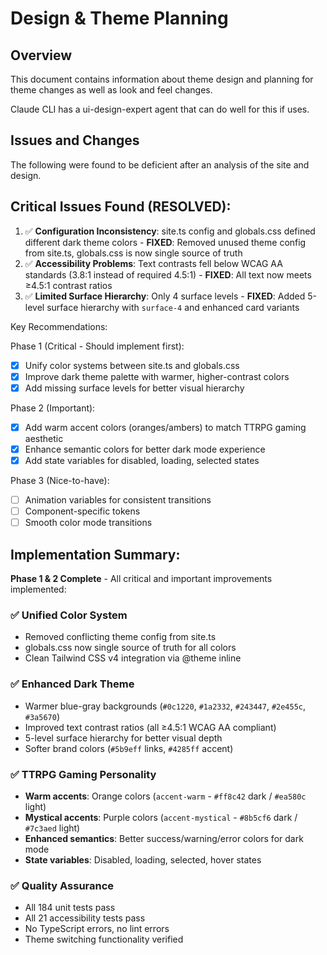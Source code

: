 # Design & Theme Planning

## Overview

This document contains information about theme design and planning for theme changes as well as look and feel changes.

Claude CLI has a ui-design-expert agent that can do well for this if uses.

## Issues and Changes

The following were found to be deficient after an analysis of the site and design.

## Critical Issues Found (RESOLVED):

1. ✅ **Configuration Inconsistency**: site.ts config and globals.css defined different dark theme colors - **FIXED**: Removed unused theme config from site.ts, globals.css is now single source of truth
2. ✅ **Accessibility Problems**: Text contrasts fell below WCAG AA standards (3.8:1 instead of required 4.5:1) - **FIXED**: All text now meets ≥4.5:1 contrast ratios
3. ✅ **Limited Surface Hierarchy**: Only 4 surface levels - **FIXED**: Added 5-level surface hierarchy with `surface-4` and enhanced card variants

Key Recommendations:

Phase 1 (Critical - Should implement first):

- [x] Unify color systems between site.ts and globals.css
- [x] Improve dark theme palette with warmer, higher-contrast colors
- [x] Add missing surface levels for better visual hierarchy

Phase 2 (Important):

- [x] Add warm accent colors (oranges/ambers) to match TTRPG gaming aesthetic
- [x] Enhance semantic colors for better dark mode experience
- [x] Add state variables for disabled, loading, selected states

Phase 3 (Nice-to-have):

- [ ] Animation variables for consistent transitions
- [ ] Component-specific tokens
- [ ] Smooth color mode transitions

## Implementation Summary:

**Phase 1 & 2 Complete** - All critical and important improvements implemented:

### ✅ **Unified Color System**
- Removed conflicting theme config from site.ts
- globals.css now single source of truth for all colors
- Clean Tailwind CSS v4 integration via @theme inline

### ✅ **Enhanced Dark Theme**
- Warmer blue-gray backgrounds (`#0c1220`, `#1a2332`, `#243447`, `#2e455c`, `#3a5670`)
- Improved text contrast ratios (all ≥4.5:1 WCAG AA compliant)
- 5-level surface hierarchy for better visual depth
- Softer brand colors (`#5b9eff` links, `#4285ff` accent)

### ✅ **TTRPG Gaming Personality**
- **Warm accents**: Orange colors (`accent-warm` - `#ff8c42` dark / `#ea580c` light)
- **Mystical accents**: Purple colors (`accent-mystical` - `#8b5cf6` dark / `#7c3aed` light)
- **Enhanced semantics**: Better success/warning/error colors for dark mode
- **State variables**: Disabled, loading, selected, hover states

### ✅ **Quality Assurance**
- All 184 unit tests pass
- All 21 accessibility tests pass
- No TypeScript errors, no lint errors
- Theme switching functionality verified
